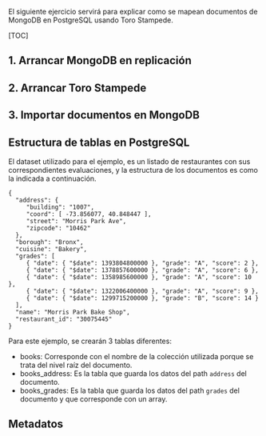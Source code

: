 El siguiente ejercicio servirá para explicar como se mapean documentos de MongoDB en PostgreSQL usando Toro Stampede.

[TOC]

## 1. Arrancar MongoDB en replicación

## 2. Arrancar Toro Stampede

## 3. Importar documentos en MongoDB

## Estructura de tablas en PostgreSQL

El dataset utilizado para el ejemplo, es un listado de restaurantes con sus correspondientes evaluaciones, y la estructura de los documentos es como la indicada a continuación.

```
{
  "address": {
     "building": "1007",
     "coord": [ -73.856077, 40.848447 ],
     "street": "Morris Park Ave",
     "zipcode": "10462"
  },
  "borough": "Bronx",
  "cuisine": "Bakery",
  "grades": [
     { "date": { "$date": 1393804800000 }, "grade": "A", "score": 2 },
     { "date": { "$date": 1378857600000 }, "grade": "A", "score": 6 },
     { "date": { "$date": 1358985600000 }, "grade": "A", "score": 10 },
     { "date": { "$date": 1322006400000 }, "grade": "A", "score": 9 },
     { "date": { "$date": 1299715200000 }, "grade": "B", "score": 14 }
  ],
  "name": "Morris Park Bake Shop",
  "restaurant_id": "30075445"
}
```

Para este ejemplo, se crearán 3 tablas diferentes:
* books: Corresponde con el nombre de la colección utilizada porque se trata del nivel raíz del documento.
* books_address: Es la tabla que guarda los datos del path `address` del documento.
* books_grades: Es la tabla que guarda los datos del path `grades` del documento y que corresponde con un array.

## Metadatos
